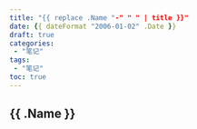 ```yaml
---
title: "{{ replace .Name "-" " " | title }}"
date: {{ dateFormat "2006-01-02" .Date }}
draft: true
categories:
 - "笔记"
tags:
 - "笔记"
toc: true
---
```


## {{ .Name }}